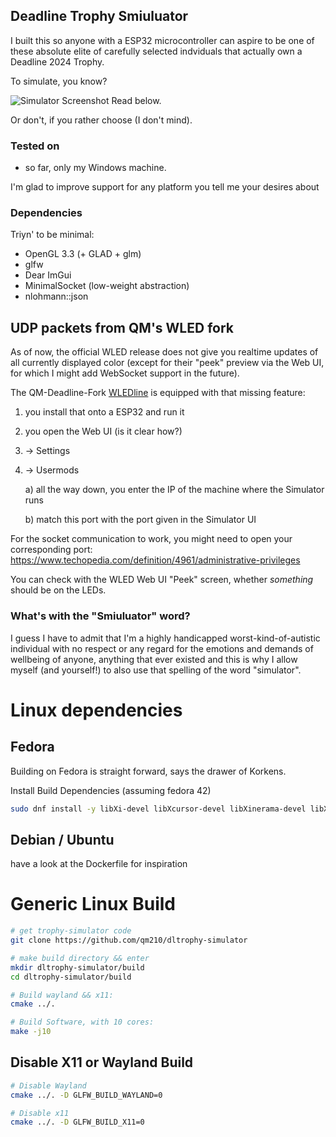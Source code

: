 ## Deadline Trophy Smiuluator
I built this so anyone with a ESP32 microcontroller can aspire to be one of these
absolute elite of carefully selected indviduals that actually own a Deadline 2024 Trophy.

To simulate, you know?

![Simulator Screenshot](https://github.com/qm210/dltrophy-simulator/raw/main/screenshot_smiuluator_jul16.jpg)
Read below.

Or don't, if you rather choose (I don't mind).


### Tested on
- so far, only my Windows machine. 

I'm glad to improve support for any platform you tell me your desires about 

### Dependencies
Triyn' to be minimal:
* OpenGL 3.3 (+ GLAD + glm)
* glfw
* Dear ImGui
* MinimalSocket (low-weight abstraction)
* nlohmann::json

## UDP packets from QM's WLED fork
As of now, the official WLED release does not give you realtime updates of all
currently displayed color
(except for their "peek" preview via the Web UI,
for which I might add WebSocket support in the future).

The QM-Deadline-Fork [WLEDline](https://github.com/qm210/wledline-trophies) is equipped with
that missing feature:
1. you install that onto a ESP32 and run it
2. you open the Web UI (is it clear how?)
3. -> Settings
4. -> Usermods

   a) all the way down, you enter the IP of the machine where the Simulator runs

   b) match this port with the port given in the Simulator UI

For the socket communication to work, you might need to open your corresponding port:
https://www.techopedia.com/definition/4961/administrative-privileges

You can check with the WLED Web UI "Peek" screen, whether _something_ should be on the LEDs.

### What's with the "Smiuluator" word?
I guess I have to admit that I'm a highly handicapped worst-kind-of-autistic individual with no respect
or any regard for the emotions and demands of wellbeing of anyone, anything that ever existed
and this is why I allow myself (and yourself!) to also use that spelling of the word "simulator". 

# Linux dependencies 

## Fedora
Building on Fedora is straight forward, says the drawer of Korkens.

Install Build Dependencies (assuming fedora 42)
```bash
sudo dnf install -y libXi-devel libXcursor-devel libXinerama-devel libXrandr-devel libxkbcommon-devel wayland-devel mesa-libGL-devel mesa-libGL gcc-c++ cmake git
```
## Debian / Ubuntu
have a look at the Dockerfile for inspiration

# Generic Linux Build

```bash
# get trophy-simulator code
git clone https://github.com/qm210/dltrophy-simulator

# make build directory && enter
mkdir dltrophy-simulator/build
cd dltrophy-simulator/build

# Build wayland && x11:
cmake ../. 

# Build Software, with 10 cores:
make -j10
```
## Disable X11 or Wayland Build

```bash
# Disable Wayland
cmake ../. -D GLFW_BUILD_WAYLAND=0

# Disable x11
cmake ../. -D GLFW_BUILD_X11=0
```
